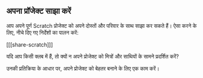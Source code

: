 ## अपना प्रॉजेक्ट साझा करें

आप अपने पूर्ण Scratch प्रोजेक्ट को अपने दोस्तों और परिवार के साथ साझा कर सकते हैं। ऐसा करने के लिए, नीचे दिए गए निर्देशों का पालन करें:

[[[share-scratch]]]

यदि आप किसी क्लब में हैं, तो क्यों न अपने प्रोजेक्ट को मित्रों और साथियों के सामने प्रदर्शित करें?

उनकी प्रतिक्रिया के आधार पर, अपने प्रोजेक्ट को बेहतर बनाने के लिए एक काम करें।
